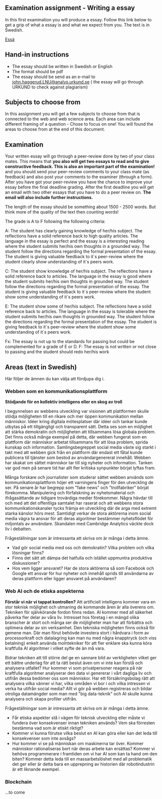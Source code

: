 ## Examination assignment - Writing a essay

In this first examination you will produce a essay. Follow this link below to get a grip of what a essay is and what we expect from you. The text is in Swedish.

[Essä](https://github.com/CS-LNU-Learning-Objects/written-essay/blob/master/essay-sv.md)

## Hand-in instructions
* The essay should be written in Swedish or English
* The format should be pdf
* The essay should be send as an e-mail to john.haggerud.LNU@analys.urkund.se ( the essay will go through URKUND to check against plagiarism)

## Subjects to choose from
In this assignment you will get a few subjects to choose from that is connected to the web and web science area. Each area can include different framing of a question - Chose to focus on one!
You will found the areas to choose from at the end of this document.


## Examination
Your written essay will go through a peer-review done by two of your class mates. This means that **you also will get two essays to read and to give constructive feedback. This is also an important part of the examination!** and you should send your peer-review comments to your class mate (as feedback) and also post your comments to the examiner (through a form). After you have got your peer-review you have the chance to improve your essay before the final deadline grading. After the first deadline you will get an email with two other essays that you have to do a peer review on. **The email will also include further instructions.**

The length of the essay should be something about 1500 - 2500 words. But think more of the quality of the text then counting words!

The grade is A to F following the following criteria:

A: The student has clearly gaining knowledge of her/his subject. The reflections have a solid reference back to high quality articles. The language in the essay is perfect and the essay is a interesting reading where the student submits her/his own thoughts in a grounded way. The student follow the directions regarding the formal presentation of the essay. The student is giving valuable feedback to it´s peer-review where the student clearly show understanding of it´s peers work.

C: The student show knowledge of her/his subject. The reflections have a solid reference back to articles. The language in the essay is good where the student submits her/his own thoughts in grounded way. The student follow the directions regarding the formal presentation of the essay. The student is giving valuable feedback to it´s peer-review where the student show some understanding of it´s peers work.

E: The student show some of her/his subject. The reflections have a solid reference back to articles. The language in the essay is tolerable where the student submits her/his own thoughts in grounded way. The student follow the directions regarding the formal presentation of the essay. The student is giving feedback to it´s peer-review where the student show some understanding of it´s peers work.

Fx: The essay is not up to the standards for passing but could be complemented for a grade of E or D.
F: The essay is not written or not close to passing and the student should redo her/his work

## Areas (text in Swedish)
Här följer de ämnen du kan välja att fördjupa dig i.

### Webben som en kommunikationsplattform
**Stödjande för en kollektiv intelligens eller en skog av troll**

I begynnelsen av webbens utveckling var visionen att plattformen skulle stödja möjligheten till en rikare och mer öppen kommunikation mellan människor. Idéer kring digitala mötesplatser där idéer och tankar kunde utbytas på ett tillgängligt och transparent sätt. Detta ses som en möjlighet att stärka demokratin och möjligheten att tillsammans lösa globala problem. Det finns också många exempel på detta, där webben fungerat som en plattform där människor arbetat tillsammans för att lösa problem, sprida kunskap och information. Samlingsbegreppet social media växte sig starkt i takt med att webben gick från en plattform där endast ett fåtal kunde publicera till tjänster som bestod av användargenererat innehåll. Webben har skakat om sättet människor tar till sig nyheter och information. Tanken var god men på senare tid har allt fler kritiska synpunkter börjat lyftas fram.

Många forskare och journalister som studerar sättet webben används som kommunikationsplattform höjer ett varningens finger för den utveckling de ser. På senare år har begrepp som "fake news" och "trollfabriker" börjat förekomma.
Manipulering och förfalskning av nyhetsmaterial och ifrågasättande av tidigare trovärdiga medier förekommer. Några hävdar till och med att det offentliga samtalet har raserat och att webbens stora kommunikationskanaler tycks främja en utveckling där de arga med extremt starka känslor hörs mest. Samtidigt verkar de stora aktörerna inom social media vägra ta ansvar för att deras algoritmer bestämmer nyhetsflödet för miljontals av användare. Skandalen med Cambridge Analytics väckte dock liv i debatten.

Frågeställningar som är intressanta att skriva om är många i detta ämne. 

- Vad gör social media med oss och demokratin? Vilka problem och vilka lösningar finns?
- Finns det sätt att dämpa det hatfulla och istället uppmuntra produktiva diskussioner?
- Hos vem ligger ansvaret? Har de stora aktörerna så som Facebook och Google ett ansvar för hur nyheter och innehåll sprids till användarna av deras plattform eller ligger ansvaret på användaren?


### Web AI och de etiska aspekterna
**Förstår vi när vi tappat kontrollen?**
Att artificiell intelligens kommer vara en stor teknisk möjlighet och utmaning de kommande åren är alla överens om. Tekniken för självkörande fordon finns redan. AI kommer med all säkerhet påverka fler delar av våra liv. Intresset hos företag i en mängd olika branscher är stort och många ser de möjligheter man har att förbättra och optimera delar av sin verksamhet. Den tekniska möjligheten finns också för gemene man. Där man förut behövde investera stort i hårdvara i form av processorkraft och datalagring kan man nu med några knapptryck (och viss betalning) enkelt använda molntekniker för att fler enklare ska kunna köra kraftfulla AI algoritmer i vilket syfte de än må vara.

Bidrar tekniken att till större del ge en sannare bild av verkligheten vilket ger ett bättre underlag för att ta rätt beslut även om vi inte kan förstå och analysera utfallet? Hur kommer vi som privatpersoner reagera på när kraftfulla algoritmer analyserar den data vi genererar i vårt dagliga liv och utifrån dessa bedömer oss som människor. Har ett försäkringsbolag rätt att analysera vilka vänner vi har, vilka områden vi bor i och vilka intressen vi verka ha utifrån social media? Allt vi gör på webben registreras och bildar otroliga datamängder som man med "big data-teknik" och AI skulle kunna analysera och skapa profiler utifrån.

Frågeställningar som är intressanta att skriva om är många i detta ämne. 

- Får etiska aspekter stå i vägen för teknisk utveckling eller måste vi fundera över konsekvenser innan tekniken används? Vem ska förresten bestämma vad som är etiskt riktigt?
- Kommer vi kunna förutse vilka beslut en AI kan göra eller kan det leda till konsekvenser som inte avsågs? 
- Hur kommer vi se på människan om maskinerna tar över. Kommer människor rationaliseras bort när deras arbete kan ersättas? Kommer vi behöva programmerare i framtiden om vi har AI som kan ta hand om den biten? Kommer detta leda till en massarbetslöshet med all problematik det ger eller är detta bara en upprepning av historien där robotindustrin är ett liknande exempel.

### Blockchain
...to come

